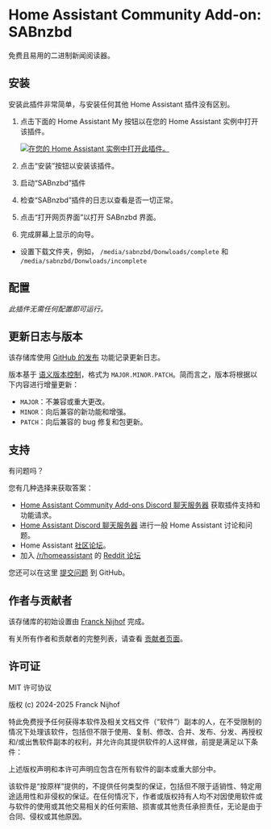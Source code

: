 # Home Assistant Community Add-on: SABnzbd

免费且易用的二进制新闻阅读器。

## 安装

安装此插件非常简单，与安装任何其他 Home Assistant 插件没有区别。

1. 点击下面的 Home Assistant My 按钮以在您的 Home Assistant 实例中打开该插件。

   [![在您的 Home Assistant 实例中打开此插件。][addon-badge]][addon]

1. 点击“安装”按钮以安装该插件。
1. 启动“SABnzbd”插件
1. 检查“SABnzbd”插件的日志以查看是否一切正常。
1. 点击“打开网页界面”以打开 SABnzbd 界面。
1. 完成屏幕上显示的向导。

- 设置下载文件夹，例如， `/media/sabnzbd/Donwloads/complete` 和 `/media/sabnzbd/Donwloads/incomplete`

## 配置

_此插件无需任何配置即可运行。_

## 更新日志与版本

该存储库使用 [GitHub 的发布][releases] 功能记录更新日志。

版本基于 [语义版本控制][semver]，格式为 `MAJOR.MINOR.PATCH`。简而言之，版本将根据以下内容进行增量更新：

- `MAJOR`：不兼容或重大更改。
- `MINOR`：向后兼容的新功能和增强。
- `PATCH`：向后兼容的 bug 修复和包更新。

## 支持

有问题吗？

您有几种选择来获取答案：

- [Home Assistant Community Add-ons Discord 聊天服务器][discord] 获取插件支持和功能请求。
- [Home Assistant Discord 聊天服务器][discord-ha] 进行一般 Home Assistant 讨论和问题。
- Home Assistant [社区论坛][forum]。
- 加入 [/r/homeassistant][reddit] 的 [Reddit 论坛][reddit]

您还可以在这里 [提交问题][issue] 到 GitHub。

## 作者与贡献者

该存储库的初始设置由 [Franck Nijhof][frenck] 完成。

有关所有作者和贡献者的完整列表，请查看 [贡献者页面][contributors]。

## 许可证

MIT 许可协议

版权 (c) 2024-2025 Franck Nijhof

特此免费授予任何获得本软件及相关文档文件（“软件”）副本的人，在不受限制的情况下处理该软件，包括但不限于使用、复制、修改、合并、发布、分发、再授权和/或出售软件副本的权利，并允许向其提供软件的人这样做，前提是满足以下条件：

上述版权声明和本许可声明应包含在所有软件的副本或重大部分中。

该软件是“按原样”提供的，不提供任何类型的保证，包括但不限于适销性、特定用途适用性和非侵权的保证。在任何情况下，作者或版权持有人均不对因使用软件或与软件的使用或其他交易相关的任何索赔、损害或其他责任承担责任，无论是由于合同、侵权或其他原因。

[addon-badge]: https://my.home-assistant.io/badges/supervisor_addon.svg
[addon]: https://my.home-assistant.io/redirect/supervisor_addon/?addon=a0d7b954_sabnzbd&repository_url=https%3A%2F%2Fgithub.com%2Fhassio-addons%2Frepository
[contributors]: https://github.com/hassio-addons/addon-sabnzbd/graphs/contributors
[discord-ha]: https://discord.gg/c5DvZ4e
[discord]: https://discord.me/hassioaddons
[forum]: https://community.home-assistant.io/t/?u=frenck
[frenck]: https://github.com/frenck
[issue]: https://github.com/hassio-addons/addon-sabnzbd/issues
[reddit]: https://reddit.com/r/homeassistant
[releases]: https://github.com/hassio-addons/addon-sabnzbd/releases
[semver]: http://semver.org/spec/v2.0.0.html